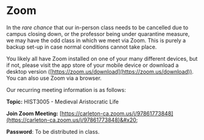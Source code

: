 # Zoom

In the _rare chance_ that our in-person class needs to be cancelled due to campus closing down, or the professor being under quarantine measure, we may have the odd class in which we meet via Zoom. This is purely a backup set-up in case normal conditions cannot take place. &#x20;

You likely all have Zoom installed on one of your many different devices, but if not, please visit the app store of your mobile device or download a desktop version ([https://zoom.us/download](https://zoom.us/download)). You can also use Zoom via a browser.

Our recurring meeting information is as follows:

**Topic:** HIST3005 - Medieval Aristocratic Life

**Join Zoom Meeting:** [https://carleton-ca.zoom.us/j/97861773848](https://carleton-ca.zoom.us/j/97861773848)&#x20;

**Password**: To be distributed in class.
